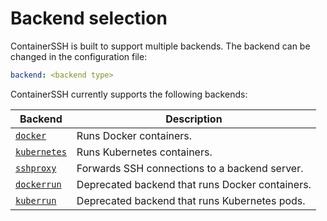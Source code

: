 <h1>Backend selection</h1>

ContainerSSH is built to support multiple backends. The backend can be changed in the configuration file:

```yaml
backend: <backend type>
```

ContainerSSH currently supports the following backends:

| Backend | Description |
|---------|-------------|
| [`docker`](docker.md) | Runs Docker containers. |
| [`kubernetes`](kubernetes.md) | Runs Kubernetes containers. |
| [`sshproxy`](sshproxy.md) | Forwards SSH connections to a backend server. |
| [`dockerrun`](dockerrun.md) | Deprecated backend that runs Docker containers. |
| [`kuberrun`](kuberun.md) | Deprecated backend that runs Kubernetes pods. |
